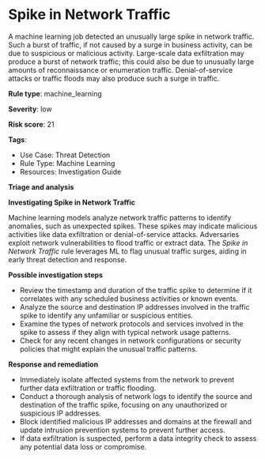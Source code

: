 # Spike in Network Traffic

A machine learning job detected an unusually large spike in network traffic. Such a burst of traffic, if not caused by a surge in business activity, can be due to suspicious or malicious activity. Large-scale data exfiltration may produce a burst of network traffic; this could also be due to unusually large amounts of reconnaissance or enumeration traffic. Denial-of-service attacks or traffic floods may also produce such a surge in traffic.

**Rule type**: machine_learning

**Severity**: low

**Risk score**: 21

**Tags**:

- Use Case: Threat Detection
- Rule Type: Machine Learning
- Resources: Investigation Guide

**Triage and analysis**

**Investigating Spike in Network Traffic**

Machine learning models analyze network traffic patterns to identify anomalies, such as unexpected spikes. These spikes may indicate malicious activities like data exfiltration or denial-of-service attacks. Adversaries exploit network vulnerabilities to flood traffic or extract data. The _Spike in Network Traffic_ rule leverages ML to flag unusual traffic surges, aiding in early threat detection and response.

**Possible investigation steps**

- Review the timestamp and duration of the traffic spike to determine if it correlates with any scheduled business activities or known events.
- Analyze the source and destination IP addresses involved in the traffic spike to identify any unfamiliar or suspicious entities.
- Examine the types of network protocols and services involved in the spike to assess if they align with typical network usage patterns.
- Check for any recent changes in network configurations or security policies that might explain the unusual traffic patterns.

**Response and remediation**

- Immediately isolate affected systems from the network to prevent further data exfiltration or traffic flooding.
- Conduct a thorough analysis of network logs to identify the source and destination of the traffic spike, focusing on any unauthorized or suspicious IP addresses.
- Block identified malicious IP addresses and domains at the firewall and update intrusion prevention systems to prevent further access.
- If data exfiltration is suspected, perform a data integrity check to assess any potential data loss or compromise.